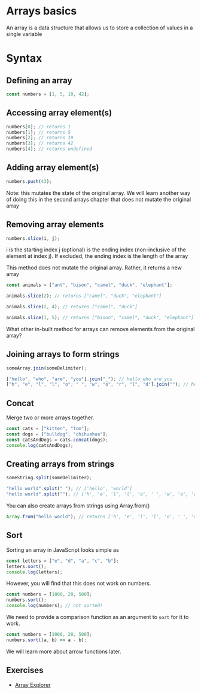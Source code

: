 # Arrays basics

An array is a data structure that allows us to store a collection of values in a single variable

# Syntax

## Defining an array

```js
const numbers = [1, 5, 10, 42];
```

## Accessing array element(s)

```js
numbers[0]; // returns 1
numbers[1]; // returns 5
numbers[2]; // returns 10
numbers[3]; // returns 42
numbers[4]; // returns undefined
```

## Adding array element(s)

```js
numbers.push(43);
```

Note: this mutates the state of the original array. We will learn another way of doing this in the second arrays chapter that does not mutate the original array

## Removing array elements

```js
numbers.slice(i, j);
```

i is the starting index
j (optional) is the ending index (non-inclusive of the element at index j). If excluded, the ending index is the length of the array

This method does not mutate the original array. Rather, it returns a new array

```js
const animals = ["ant", "bison", "camel", "duck", "elephant"];

animals.slice(2); // returns ["camel", "duck", "elephant"]

animals.slice(2, 4); // returns ["camel", "duck"]

animals.slice(1, 5); // returns ["bison", "camel", "duck", "elephant"]
```

What other in-built method for arrays can remove elements from the original array?

## Joining arrays to form strings

```js
someArray.join(someDelimiter);
```

```js
["hello", "who", "are", "you"].join("_"); // hello_who_are_you
["h", "e", "l", "l", "o", " ", "w", "o", "r", "l", "d"].join(""); // hello world
```

## Concat

Merge two or more arrays together.

```js
const cats = ["kitten", "tom"];
const dogs = ["bulldog", "chihuahua"];
const catsAndDogs = cats.concat(dogs);
console.log(catsAndDogs);
```

## Creating arrays from strings

```js
someString.split(someDelimiter);
```

```js
"hello world".split(" "); // ['hello', 'world']
"hello world".split(""); // ['h', 'e', 'l', 'l', 'o', ' ', 'w', 'o', 'r', 'l', 'd']
```

You can also create arrays from strings using Array.from()

```js
Array.from("hello world"); // returns ['h', 'e', 'l', 'l', 'o', ' ', 'w', 'o', 'r', 'l', 'd']
```

## Sort

Sorting an array in JavaScript looks simple as

```js
const letters = ["e", "d", "a", "c", "b"];
letters.sort();
console.log(letters);
```

However, you will find that this does not work on numbers.

```js
const numbers = [1000, 20, 500];
numbers.sort();
console.log(numbers); // not sorted!
```

We need to provide a comparison function as an argument to `sort` for it to work.

```js
const numbers = [1000, 20, 500];
numbers.sort((a, b) => a - b);
```

We will learn more about arrow functions later.

## Exercises

- [Array Explorer](https://sdras.github.io/array-explorer/)
